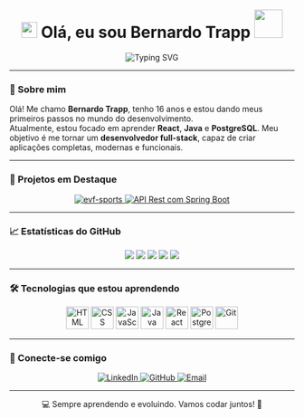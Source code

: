 <h1 align="center">
  <img src="https://media.giphy.com/media/hvRJCLFzcasrR4ia7z/giphy.gif" width="28">
  Olá, eu sou Bernardo Trapp <img src="https://media.giphy.com/media/12oufCB0MyZ1Go/giphy.gif" width="50">
</h1>

<p align="center">
  <img src="https://readme-typing-svg.demolab.com?font=Fira+Code&weight=500&size=24&pause=1000&color=33A2FF&center=true&vCenter=true&width=435&lines=Bem-vindo+ao+meu+perfil!;101010" alt="Typing SVG" />
</p>

---

### 🚀 Sobre mim

Olá! Me chamo **Bernardo Trapp**, tenho 16 anos e estou dando meus primeiros passos no mundo do desenvolvimento.  
Atualmente, estou focado em aprender **React**, **Java** e **PostgreSQL**. Meu objetivo é me tornar um **desenvolvedor full-stack**, capaz de criar aplicações completas, modernas e funcionais.  

---

### 📌 Projetos em Destaque

<p align="center">
  <a href="https://github.com/StitchJaooo/evf-sports">
    <img src="https://github-readme-stats.vercel.app/api/pin/?username=StitchJaooo&repo=evf-sports&theme=tokyonight" alt="evf-sports" />
  </a>
  <a href="https://github.com/berTrapp/API-Rest-com-Spring-Boot">
    <img src="https://github-readme-stats.vercel.app/api/pin/?username=berTrapp&repo=API-Rest-com-Spring-Boot&theme=tokyonight" alt="API Rest com Spring Boot" />
  </a>
</p>

---

### 📈 Estatísticas do GitHub
<p align="center"> <img src="https://github-profile-summary-cards.vercel.app/api/cards/profile-details?username=berTrapp&theme=tokyonight" /> <img src="https://github-profile-summary-cards.vercel.app/api/cards/repos-per-language?username=berTrapp&theme=tokyonight" /> <img src="https://github-profile-summary-cards.vercel.app/api/cards/most-commit-language?username=berTrapp&theme=tokyonight" /> <img src="https://github-profile-summary-cards.vercel.app/api/cards/stats?username=berTrapp&theme=tokyonight" /> <img src="https://github-profile-summary-cards.vercel.app/api/cards/productive-time?username=berTrapp&theme=tokyonight" /> </p>

---

### 🛠️ Tecnologias que estou aprendendo

<p align="center">
  <img alt="HTML" title="HTML" width="40px" src="https://cdn.jsdelivr.net/gh/devicons/devicon/icons/html5/html5-original.svg" />
  <img alt="CSS" title="CSS" width="40px" src="https://cdn.jsdelivr.net/gh/devicons/devicon/icons/css3/css3-original.svg" />
  <img alt="JavaScript" title="JavaScript" width="40px" src="https://cdn.jsdelivr.net/gh/devicons/devicon/icons/javascript/javascript-original.svg" />
  <img alt="Java" title="Java" width="40px" src="https://cdn.jsdelivr.net/gh/devicons/devicon/icons/java/java-original.svg" />
  <img alt="React" title="React" width="40px" src="https://cdn.jsdelivr.net/gh/devicons/devicon/icons/react/react-original.svg" />
  <img alt="PostgreSQL" title="PostgreSQL" width="40px" src="https://cdn.jsdelivr.net/gh/devicons/devicon/icons/postgresql/postgresql-original.svg" />
  <img alt="Git" title="Git" width="40px" src="https://cdn.jsdelivr.net/gh/devicons/devicon/icons/git/git-original.svg" />
</p>

---

### 🤝 Conecte-se comigo

<p align="center">
  <a href="https://www.linkedin.com/in/bernardo-trapp-8284b82b3/">
    <img alt="LinkedIn" src="https://img.shields.io/badge/-LinkedIn-0077B5?style=for-the-badge&logo=linkedin&logoColor=white" />
  </a>
  <a href="https://github.com/berTrapp">
    <img alt="GitHub" src="https://img.shields.io/badge/-GitHub-181717?style=for-the-badge&logo=github&logoColor=white" />
  </a>
  <a href="mailto:bernardo.trappp@gmail.com">
    <img alt="Email" src="https://img.shields.io/badge/-Email-EA4335?style=for-the-badge&logo=gmail&logoColor=white" />
  </a>
</p>

---

<p align="center">💻 Sempre aprendendo e evoluindo. Vamos codar juntos! 🚀</p>
